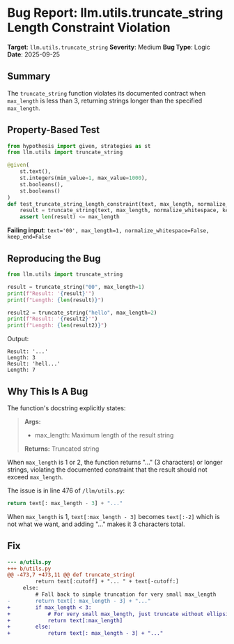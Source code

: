 # Bug Report: llm.utils.truncate_string Length Constraint Violation

**Target**: `llm.utils.truncate_string`
**Severity**: Medium
**Bug Type**: Logic
**Date**: 2025-09-25

## Summary

The `truncate_string` function violates its documented contract when `max_length` is less than 3, returning strings longer than the specified `max_length`.

## Property-Based Test

```python
from hypothesis import given, strategies as st
from llm.utils import truncate_string

@given(
    st.text(),
    st.integers(min_value=1, max_value=1000),
    st.booleans(),
    st.booleans()
)
def test_truncate_string_length_constraint(text, max_length, normalize_whitespace, keep_end):
    result = truncate_string(text, max_length, normalize_whitespace, keep_end)
    assert len(result) <= max_length
```

**Failing input**: `text='00', max_length=1, normalize_whitespace=False, keep_end=False`

## Reproducing the Bug

```python
from llm.utils import truncate_string

result = truncate_string("00", max_length=1)
print(f"Result: '{result}'")
print(f"Length: {len(result)}")

result2 = truncate_string("hello", max_length=2)
print(f"Result: '{result2}'")
print(f"Length: {len(result2)}")
```

Output:
```
Result: '...'
Length: 3
Result: 'hell...'
Length: 7
```

## Why This Is A Bug

The function's docstring explicitly states:

> **Args:**
>   - max_length: Maximum length of the result string
>
> **Returns:**
>   Truncated string

When `max_length` is 1 or 2, the function returns "..." (3 characters) or longer strings, violating the documented constraint that the result should not exceed `max_length`.

The issue is in line 476 of `/llm/utils.py`:

```python
return text[: max_length - 3] + "..."
```

When `max_length` is 1, `text[:max_length - 3]` becomes `text[:-2]` which is not what we want, and adding "..." makes it 3 characters total.

## Fix

```diff
--- a/utils.py
+++ b/utils.py
@@ -473,7 +473,11 @@ def truncate_string(
         return text[:cutoff] + "... " + text[-cutoff:]
     else:
         # Fall back to simple truncation for very small max_length
-        return text[: max_length - 3] + "..."
+        if max_length < 3:
+            # For very small max_length, just truncate without ellipsis
+            return text[:max_length]
+        else:
+            return text[: max_length - 3] + "..."
```